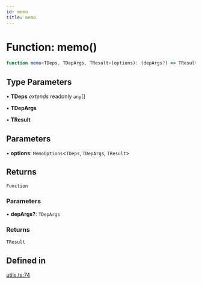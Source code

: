 ```yaml
---
id: memo
title: memo
---
```


# Function: memo()

```ts
function memo<TDeps, TDepArgs, TResult>(options): (depArgs?) => TResult
```

## Type Parameters

• **TDeps** *extends* readonly `any`[]

• **TDepArgs**

• **TResult**

## Parameters

• **options**: `MemoOptions`\<`TDeps`, `TDepArgs`, `TResult`\>

## Returns

`Function`

### Parameters

• **depArgs?**: `TDepArgs`

### Returns

`TResult`

## Defined in

[utils.ts:74](https://github.com/TanStack/table/blob/main/packages/table-core/src/utils.ts#L74)
